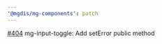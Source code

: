 ```yaml
---
'@mgdis/mg-components': patch
---
```


[#404](https://gitlab.mgdis.fr/core/core-ui/core-ui/-/issues/404) mg-input-toggle: Add setError public method
